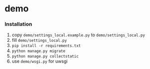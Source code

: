 # demo

### Installation
1. copy `demo/settings_local.example.py` to `demo/settings_local.py`
2. fill `demo/settings_local.py`
3. `pip install -r requirements.txt`
4. `python manage.py migrate`
5. `python manage.py collectstatic`
6. use `demo/wsgi.py` for uwsgi
